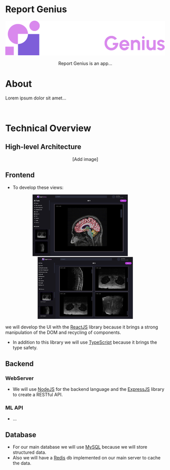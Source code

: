 # **Report Genius**
<p align="center">
<img width="600" src="./assets/Logo.png" />
</p>
<p align="center">
Report Genius is an app... 
</p>

# **About**
Lorem ipsum dolor sit amet...

<br />

# **Technical Overview**
## High-level Architecture
<p align="center">
[Add image]
</p>

## Frontend
- To develop these views:
<p align="center">
<img width="300" src="./assets/View_1.png" />
&nbsp;&nbsp;&nbsp;&nbsp;&nbsp;&nbsp;&nbsp;
<img width="300" src="./assets/View_2.jpg" />
</p>

we will develop the UI with the <a target="_blank" href="https://react.dev/">ReactJS</a> library because it brings a strong manipulation of the DOM and recycling of components.

- In addition to this library we will use <a target="_blank" href="https://www.typescriptlang.org/">TypeScript</a> because it brings the type safety.

## Backend
### WebServer
- We will use <a target="_blank" href="https://nodejs.org/en">NodeJS</a> for the backend language and the <a target="_blank" href="https://expressjs.com/">ExpressJS</a> library to create a RESTful API.

### ML API
- ...

## Database
- For our main database we will use <a target="_blank" href="https://www.mysql.com/">MySQL</a> because we will store structured data.
- Also we will have a <a target="_blank" href="https://redis.io//">Redis</a> db implemented on our main server to cache the data.